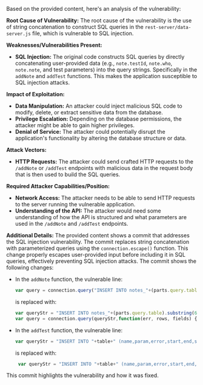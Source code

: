Based on the provided content, here's an analysis of the vulnerability:

**Root Cause of Vulnerability:**
The root cause of the vulnerability is the use of string concatenation to construct SQL queries in the `rest-server/data-server.js` file, which is vulnerable to SQL injection.

**Weaknesses/Vulnerabilities Present:**
- **SQL Injection:** The original code constructs SQL queries by directly concatenating user-provided data (e.g., `note.testId`, `note.who`, `note.note`, and test parameters) into the query strings. Specifically in the `addNote` and `addTest` functions.  This makes the application susceptible to SQL injection attacks.

**Impact of Exploitation:**
- **Data Manipulation:** An attacker could inject malicious SQL code to modify, delete, or extract sensitive data from the database.
- **Privilege Escalation:** Depending on the database permissions, the attacker might be able to gain higher privileges.
- **Denial of Service:** The attacker could potentially disrupt the application's functionality by altering the database structure or data.

**Attack Vectors:**
- **HTTP Requests:** The attacker could send crafted HTTP requests to the `/addNote` or `/addTest` endpoints with malicious data in the request body that is then used to build the SQL queries.

**Required Attacker Capabilities/Position:**
- **Network Access:** The attacker needs to be able to send HTTP requests to the server running the vulnerable application.
- **Understanding of the API:** The attacker would need some understanding of how the API is structured and what parameters are used in the `/addNote` and `/addTest` endpoints.

**Additional Details:**
The provided content shows a commit that addresses the SQL injection vulnerability. The commit replaces string concatenation with parameterized queries using the `connection.escape()` function. This change properly escapes user-provided input before including it in SQL queries, effectively preventing SQL injection attacks. The commit shows the following changes:
- In the `addNote` function, the vulnerable line:
  ```javascript
  var query = connection.query("INSERT INTO notes_"+(parts.query.table).substring(6)+" (testId,who,note) VALUES ("+note.testId+",'" + note.who + "','"+note.note+"')", function(err, rows, fields) {
  ```
  is replaced with:
  ```javascript
  var queryStr = "INSERT INTO notes_"+(parts.query.table).substring(6)+" (testId,who,note) VALUES ("+connection.escape(note.testId)+"," + connection.escape(note.who) + ","+connection.escape(note.note)+")";
  var query = connection.query(queryStr,function(err, rows, fields) {
  ```
- In the `addTest` function, the vulnerable line:
  ```javascript
  var queryStr = "INSERT INTO "+table+" (name,param,error,start,end,status,extra,runInfo) VALUES ('"+test.name+"','" + test.param + "','"+test.error+ "','"+start+ "','"+end+ "','"+test.status+ "','"+test.extra+ "','"+test.runInfo+"')";
  ```
  is replaced with:
   ```javascript
    var queryStr = "INSERT INTO "+table+" (name,param,error,start,end,status,extra,runInfo) VALUES ("+connection.escape(test.name)+"','" + connection.escape(test.param) + ","+connection.escape(test.error)+ "','"+start+ "','"+end+ "',"+connection.escape(test.status)+ ","+connection.escape(test.extra)+ ","+connection.escape(test.runInfo)+")";
  ```
This commit highlights the vulnerability and how it was fixed.